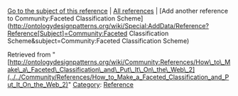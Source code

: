 [Go to the subject of this reference](../../Community/Faceted_Classification_Scheme "Community:Faceted Classification Scheme") | [All references](../../Community/References.1 "Community:References") | [Add another reference to Community:Faceted Classification Scheme](http://ontologydesignpatterns.org/wiki/Special:AddData/Reference?Reference[Subject]=Community:Faceted Classification Scheme&subject=Community:Faceted Classification Scheme)


Retrieved from "[http://ontologydesignpatterns.org/wiki/Community:References/How\_to\_Make\_a\_Faceted\_Classification\_and\_Put\_It\_On\_the\_Web\_2](../../Community/References/How_to_Make_a_Faceted_Classification_and_Put_It_On_the_Web_2)"
 [Category](http://ontologydesignpatterns.org/wiki/Special:Categories "Special:Categories"): [Reference](../../Category/Reference "Category:Reference")